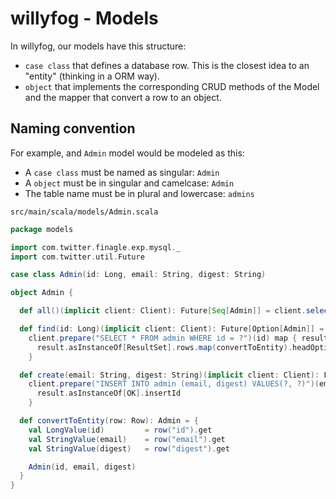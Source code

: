 # willyfog - Models

In willyfog, our models have this structure:

* `case class` that defines a database row. This is the closest idea to an "entity" (thinking in a ORM way).
* `object` that implements the corresponding CRUD methods of the Model and the 
mapper that convert a row to an object.

## Naming convention

For example, and `Admin` model would be modeled as this:

* A `case class` must be named as singular: `Admin`
* A `object` must be in singular and camelcase: `Admin`
* The table name must be in plural and lowercase: `admins`

`src/main/scala/models/Admin.scala`

```scala
package models

import com.twitter.finagle.exp.mysql._
import com.twitter.util.Future

case class Admin(id: Long, email: String, digest: String)

object Admin {

  def all()(implicit client: Client): Future[Seq[Admin]] = client.select("SELECT * FROM admin")(convertToEntity)

  def find(id: Long)(implicit client: Client): Future[Option[Admin]] =
    client.prepare("SELECT * FROM admin WHERE id = ?")(id) map { result =>
      result.asInstanceOf[ResultSet].rows.map(convertToEntity).headOption
    }

  def create(email: String, digest: String)(implicit client: Client): Future[Long] =
    client.prepare("INSERT INTO admin (email, digest) VALUES(?, ?)")(email, digest) map { result =>
      result.asInstanceOf[OK].insertId
    }

  def convertToEntity(row: Row): Admin = {
    val LongValue(id)         = row("id").get
    val StringValue(email)    = row("email").get
    val StringValue(digest)   = row("digest").get

    Admin(id, email, digest)
  }
}
```
